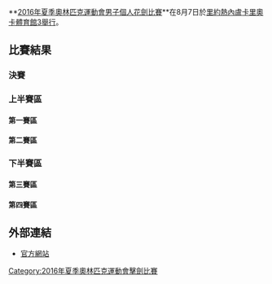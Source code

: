 **[2016年夏季奧林匹克運動會男子個人花劍比賽](../Page/2016年夏季奧林匹克運動會.md "wikilink")**在8月7日於[里約熱內盧](https://zh.wikipedia.org/wiki/里約熱內盧 "wikilink")[卡里奧卡體育館3舉行](../Page/卡里奧卡體育館3.md "wikilink")。

## 比賽結果

### 決賽

### 上半賽區

#### 第一賽區

#### 第二賽區

### 下半賽區

#### 第三賽區

#### 第四賽區

## 外部連結

  - [官方網站](https://web.archive.org/web/20160806083015/https://www.rio2016.com/en/fencing-standings-fe-mens-foil-individual)

[Category:2016年夏季奧林匹克運動會擊劍比賽](https://zh.wikipedia.org/wiki/Category:2016年夏季奧林匹克運動會擊劍比賽 "wikilink")